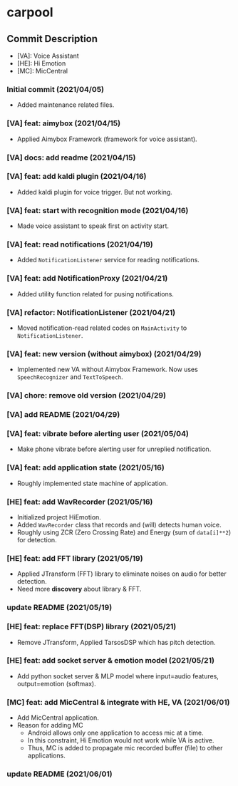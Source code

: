# carpool

## Commit Description

* \[VA\]: Voice Assistant
* \[HE\]: Hi Emotion
* \[MC\]: MicCentral

### Initial commit (2021/04/05)

* Added maintenance related files.

### [VA] feat: aimybox (2021/04/15)

* Applied Aimybox Framework (framework for voice assistant).

### [VA] docs: add readme (2021/04/15)

### [VA] feat: add kaldi plugin (2021/04/16)

* Added kaldi plugin for voice trigger. But not working.

### [VA] feat: start with recognition mode (2021/04/16)

* Made voice assistant to speak first on activity start.

### [VA] feat: read notifications (2021/04/19)

* Added `NotificationListener` service for reading notifications.

### [VA] feat: add NotificationProxy (2021/04/21)

* Added utility function related for pusing notifications.

### [VA] refactor: NotificationListener (2021/04/21)

* Moved notification-read related codes on `MainActivity` to `NotificationListener`.

### [VA] feat: new version (without aimybox) (2021/04/29)

* Implemented new VA without Aimybox Framework. Now uses `SpeechRecognizer` and `TextToSpeech`.

### [VA] chore: remove old version (2021/04/29)

### [VA] add README (2021/04/29)

### [VA] feat: vibrate before alerting user (2021/05/04)

* Make phone vibrate before alerting user for unreplied notification.

### [VA] feat: add application state (2021/05/16)

* Roughly implemented state machine of application.

### [HE] feat: add WavRecorder (2021/05/16)

* Initialized project HiEmotion.
* Added `WavRecorder` class that records and (will) detects human voice.
* Roughly using ZCR (Zero Crossing Rate) and Energy (sum of `data[i]**2`) for detection.

### [HE] feat: add FFT library (2021/05/19)

* Applied JTransform (FFT) library to eliminate noises on audio for better detection.
* Need more **discovery** about library & FFT.

### update README (2021/05/19)

### [HE] feat: replace FFT(DSP) library (2021/05/21)

* Remove JTransform, Applied TarsosDSP which has pitch detection.

### [HE] feat: add socket server & emotion model (2021/05/21)

* Add python socket server & MLP model where input=audio features, output=emotion (softmax).

### [MC] feat: add MicCentral & integrate with HE, VA (2021/06/01)

* Add MicCentral application.
* Reason for adding MC
    * Android allows only one application to access mic at a time.
    * In this constraint, Hi Emotion would not work while VA is active.
    * Thus, MC is added to propagate mic recorded buffer (file) to other applications.

### update README (2021/06/01)
